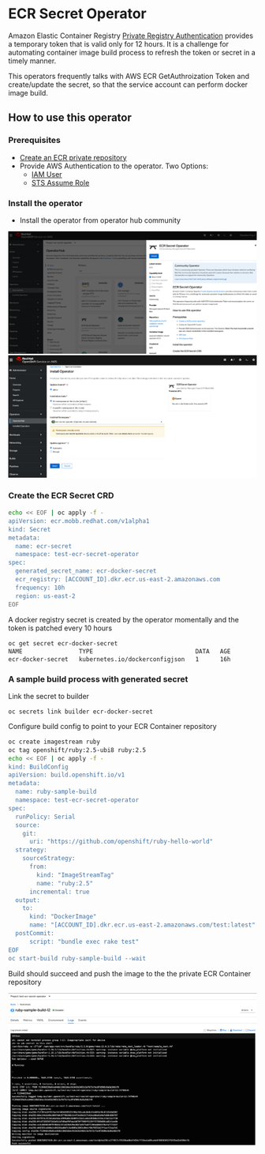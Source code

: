 # ECR Secret Operator

Amazon Elastic Container Registry [Private Registry Authentication](https://docs.aws.amazon.com/AmazonECR/latest/userguide/registry_auth.html) provides a temporary token that is valid only for 12 hours. It is a challenge for automating container image build process to refresh the token or secret in a timely manner.

This operators frequently talks with AWS ECR GetAuthroization Token and create/update the secret, so that the service account can perform docker image build.


## How to use this operator

### Prerequisites

* [Create an ECR private repository](https://docs.aws.amazon.com/AmazonECR/latest/userguide/repository-create.html)
* Provide AWS Authentication to the operator. Two Options:
  * [IAM User](./iam_user.md)
  * [STS Assume Role](./iam_assume_role.md)

### Install the operator

* Install the operator from operator hub community 

![Installed Operator](./images/operatorhub.png)
![Installed Operator](./images/install.png)

### Create the ECR Secret CRD

```bash
echo << EOF | oc apply -f -
apiVersion: ecr.mobb.redhat.com/v1alpha1
kind: Secret
metadata:
  name: ecr-secret
  namespace: test-ecr-secret-operator
spec:
  generated_secret_name: ecr-docker-secret
  ecr_registry: [ACCOUNT_ID].dkr.ecr.us-east-2.amazonaws.com
  frequency: 10h
  region: us-east-2
EOF
```

A docker registry secret is created by the operator momentally and the token is patched every 10 hours

```
oc get secret ecr-docker-secret   
NAME                TYPE                             DATA   AGE
ecr-docker-secret   kubernetes.io/dockerconfigjson   1      16h
```

### A sample build process with generated secret


Link the secret to builder

```
oc secrets link builder ecr-docker-secret 
```

Configure build config to point to your ECR Container repository

```bash
oc create imagestream ruby
oc tag openshift/ruby:2.5-ubi8 ruby:2.5
echo << EOF | oc apply -f -
kind: BuildConfig
apiVersion: build.openshift.io/v1
metadata:
  name: ruby-sample-build 
  namespace: test-ecr-secret-operator
spec:
  runPolicy: Serial 
  source: 
    git:
      uri: "https://github.com/openshift/ruby-hello-world"
  strategy: 
    sourceStrategy:
      from:
        kind: "ImageStreamTag"
        name: "ruby:2.5"
      incremental: true
  output: 
    to:
      kind: "DockerImage"
      name: "[ACCOUNT_ID].dkr.ecr.us-east-2.amazonaws.com/test:latest"
  postCommit: 
      script: "bundle exec rake test"
EOF 
oc start-build ruby-sample-build --wait
```

Build should succeed and push the image to the the private ECR Container repository

![Success Build](./images/build.png)
